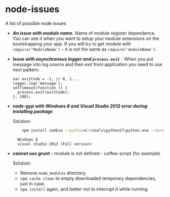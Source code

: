 # node-issues
A list of possible node issues

* _**An issue with module name.**_ Name of module register dependence. You can see it when you want to setup your module extensions on the bootstrapping your app. If you will try to get module with ```require('ModuleName')``` - it is not the same as ```require('moduleName')```.

* _**Issue with asynchronous logger and ```process.exit```**_ - When you put message into log source and then exit from application you need to use next pattern: 
    ```
    var exitCode = -1; // 0, 1... 
    logger.log('message');
    setTimeout(function () {
      process.exit(exitCode);
    }, 100);
    ```
* _**node-gyp with Windows 8 and Visual Studio 2012 error during installing package**_ 

    Solution:
    ```cmd
        npm install zombie --python=C:\tools\python27\python.exe --msvs_version=2013
    ```
        Windows 8
        visual studio 2013 (Full version)
* _**cannot use grunt**_ - module is not defined - coffee-script (for example)

    Solution: 
        
    - Remove ```node_modules``` directory.
    - ```npm cache clean``` to empty downloaded temporary dependencies, just in case.
    - ```npm install``` again, and better not to interrupt it while running.
